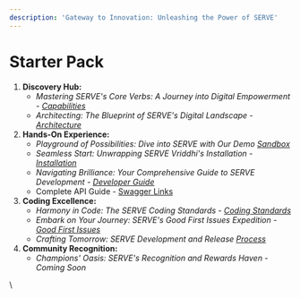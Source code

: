 ```yaml
---
description: 'Gateway to Innovation: Unleashing the Power of SERVE'
---
```


# Starter Pack

1. **Discovery Hub:**
   * _Mastering SERVE's Core Verbs: A Journey into Digital Empowerment -_ [_Capabilities_](../explore/capabilities/)
   * _Architecting: The Blueprint of SERVE's Digital Landscape -_ [_Architecture_](../explore/architecture/)
2. **Hands-On Experience:**
   * _Playground of Possibilities: Dive into SERVE with Our Demo_ [_Sandbox_](../explore/demo-sandbox.md)
   * _Seamless Start: Unwrapping SERVE Vriddhi's Installation -_ [_Installation_](../explore/installing-serve-vriddhi/)
   * _Navigating Brilliance: Your Comprehensive Guide to SERVE Development -_ [_Developer Guide_](../explore/product-and-developer-guide/)
   * Complete API Guide - [Swagger Links](../api-reference/swagger-links.md)
3. **Coding Excellence:**
   * _Harmony in Code: The SERVE Coding Standards -_ [_Coding Standards_](https://docs.google.com/document/d/1aoj6cSgQ5uziLqsvG4oGzh3bhNHh5khe4pk\_lGh10BU/edit)
   * _Embark on Your Journey: SERVE's Good First Issues Expedition -_ [_Good First Issues_](backlog.md)
   * _Crafting Tomorrow: SERVE Development and Release_ [_Process_](development-and-release-process.md)
4. **Community Recognition:**
   * _Champions' Oasis: SERVE's Recognition and Rewards Haven - Coming Soon_

\
